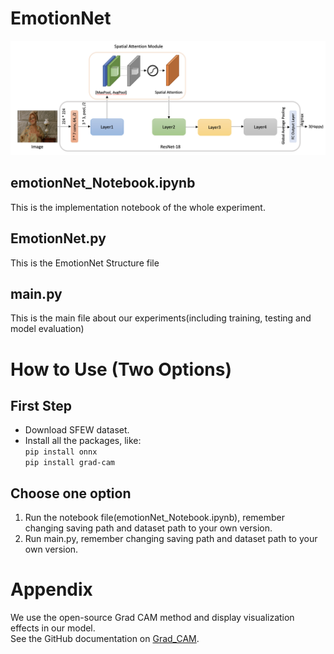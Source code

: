 # EmotionNet
<img title="EmotionNet Structure" alt="This is the EmotionNet Model Structure" src="./emotionNet.png">

## emotionNet_Notebook.ipynb
This is the implementation notebook of the whole experiment.
## EmotionNet.py
This is the EmotionNet Structure file
## main.py
This is the main file about our experiments(including training, testing and model evaluation)

# How to Use (Two Options)
## First Step
+ Download SFEW dataset.
+ Install all the packages, like:\
`pip install onnx`\
`pip install grad-cam`

## Choose one option
1. Run the notebook file(emotionNet_Notebook.ipynb), remember changing saving path and dataset path to your own version.
2. Run main.py, remember changing saving path and dataset path to your own version.


# Appendix
We use the open-source Grad CAM method and display visualization effects in our model. \
See the GitHub documentation on [Grad_CAM](https://github.com/jacobgil/pytorch-grad-cam).
